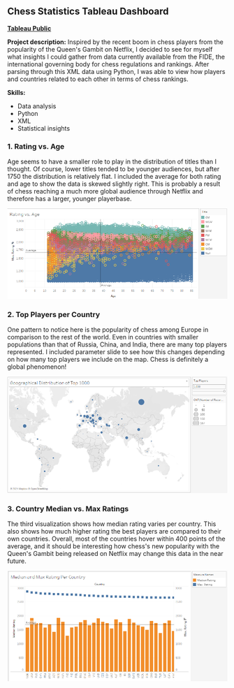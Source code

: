 ## Chess Statistics Tableau Dashboard

[**Tableau Public**](https://public.tableau.com/profile/logan.van.vuren#!/vizhome/ChessStudy/Ratingvs_AgeStory)

**Project description:** Inspired by the recent boom in chess players from the popularity of the Queen's Gambit on Netflix, I decided to see for myself what insights I could gather from data currently available from the FIDE, the international governing body for chess regulations and rankings. After parsing through this XML data using Python, I was able to view how players and countries related to each other in terms of chess rankings. 

**Skills:** 
* Data analysis
* Python
* XML
* Statistical insights

### 1. Rating vs. Age

Age seems to have a smaller role to play in the distribution of titles than I thought. Of course, lower titles tended to be younger audiences, but after 1750 the distribution is relatively flat. I included the average for both rating and age to show the data is skewed slightly right. This is probably a result of chess reaching a much more global audience through Netflix and therefore has a larger, younger playerbase. 

<img src="images/rating_vs_age.PNG?raw=true"/>

### 2. Top Players per Country

One pattern to notice here is the popularity of chess among Europe in comparison to the rest of the world. Even in countries with smaller populations than that of Russia, China, and India, there are many top players represented. I included parameter slide to see how this changes depending on how many top players we include on the map. Chess is definitely a global phenomenon!

<img src="images/top_players_per_country.PNG?raw=true"/>

### 3. Country Median vs. Max Ratings

The third visualization shows how median rating varies per country. This also shows how much higher rating the best players are compared to their own countries. Overall, most of the countries hover within 400 points of the average, and it should be interesting how chess's new popularity with the Queen's Gambit being released on Netflix may change this data in the near future.

<img src="images/country_median_vs_max_ratings.PNG?raw=true"/>

